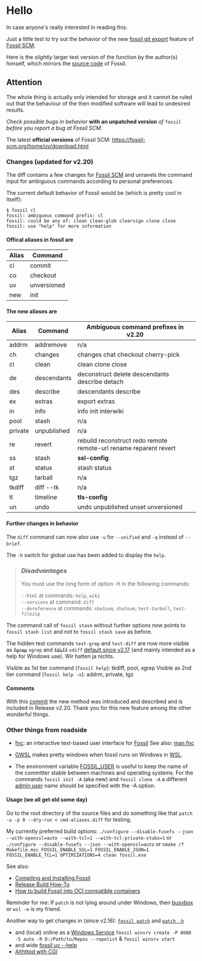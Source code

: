 # Hello

In case anyone's really interested in reading this:

Just a little test to try out the behavior of the new [fossil git export](https://fossil-scm.org/index.html/doc/trunk/www/mirrortogithub.md) feature of [Fossil SCM](https://fossil-scm.org/).

Here is the *slightly* larger test version of the function by the author(s) himself, which mirrors the [source code](https://github.com/drhsqlite/fossil-mirror) of Fossil.

## Attention

The whole thing is actually only intended for storage and it cannot be ruled out that the behaviour of the then modified software will lead to undesired results.

*Check possible bugs in behavior* __with an unpatched version__ *of* `fossil` *before you report a bug at Fossil SCM.*

The latest __official versions__ of Fossil SCM: <https://fossil-scm.org/home/uv/download.html>

### Changes (updated for v2.20)

The diff contains a few changes for [Fossil SCM](https://fossil-scm.org/) and unravels the command input for ambiguous commands according to personal preferences.

The current default behavior of Fossil would be (which is pretty cool in itself):

```text
$ fossil cl
fossil: ambiguous command prefix: cl
fossil: could be any of: clean clean-glob clearsign clone close
fossil: use "help" for more information
```

#### Offical aliases in fossil are

Alias | Command
--- | ---
ci | commit
co | checkout
uv | unversioned
new | init

#### The new aliases are

Alias | Command | Ambiguous command prefixes in v2.20
--- | --- | ---
addrm | addremove | n/a
ch | changes | changes chat checkout cherry-pick
cl | clean |  clean clone close
de | descendants | deconstruct delete descendants describe detach
des | describe | descendants describe
ex | extras | export extras
in | info | info init interwiki
pool | stash | n/a
private | unpublished | n/a
re | revert |  rebuild reconstruct redo remote remote-url rename reparent revert
ss | stash | __ssl-config__
st | status | stash status
tgz | tarball | n/a
tkdiff | diff --tk | n/a
tl | timeline | __tls-config__
un | undo | undo unpublished unset unversioned

#### Further changes in behavior

The `diff` command can now also use `-u` for `--unified` and `-q` instead of `--brief`.

The `-h` switch for global use has been added to display the `help`.

> ### *Disadvantages*
>
> You must use the long form of option -h in the following commands:
>
> `--html` at commands: `help`, `wiki`\
> `--versions` at command: `diff`\
> `--dereference` at commands: `sha1sum`, `sha3sum`, `test-tarball`, `test-filezip`


The command call of `fossil stash` without further options now points to `fossil stash list` and not to `fossil stash save` as before.

The hidden test commands `test-grep` and `test-diff` are now more visible as ~~`fgrep`~~ `xgrep` and ~~`fdiff`~~ `xdiff` [default since v2.17](https://fossil-scm.org/home/info/9e330740ccfc6286) (and mainly intended as a help for Windows use). Wir hatten ja nichts.

Visible as 1st tier command (`fossil help`): tkdiff, pool, xgrep
Visible as 2nd tier command (`fossil help -x`): addrm, private, tgz

#### Comments

With this [commit](https://fossil-scm.org/home/file?ci=4b8efc05d7f70f9c&name=tools/mkindex.c&ln=33-52) the new method was introduced and described and is included in Release v2.20.
Thank you for this new feature among the other wonderful things.

### Other things from roadside

- [fnc](https://fnc.bsdbox.org/index): an interactive text-based user interface for [Fossil](https://fossil-scm.org)
  See also: [man fnc](https://fnc.bsdbox.org/uv/doc/fnc.1.html)

- [GWSL](https://opticos.github.io/gwsl) makes pretty windows when fossil runs on Windows in [WSL](https://learn.microsoft.com/en-us/windows/wsl/).

- The environment variable [FOSSIL_USER](https://fossil-scm.org/home/doc/trunk/www/env-opts.md) is useful to keep the name of the committer stable between machines and operating systems.
  For the commands `fossil init -A` (aka new) and `fossil clone -A` a different [admin user](https://fossil-scm.org/home/doc/trunk/www/caps/admin-v-setup.md) name should be specified with the -A option.

#### Usage (we all get old some day)

Go to the root directory of the source files and do something like that `patch -u -p 0 --dry-run < cmd-aliases.diff` for testing.

My currently preferred build options:
`./configure --disable-fusefs --json --with-openssl=auto --with-tcl=1 --with-tcl-private-stubs=1`
or
`./configure --disable-fusefs --json --with-openssl=auto`
or
`nmake /f Makefile.msc FOSSIL_ENABLE_SSL=1 FOSSIL_ENABLE_JSON=1 FOSSIL_ENABLE_TCL=1 OPTIMIZATIONS=4 clean fossil.exe`

See also:

- [Compiling and Installing Fossil](https://fossil-scm.org/home/doc/trunk/www/build.wiki)
- [Release Build How-To](https://fossil-scm.org/home/wiki?name=Release%20Build%20How-To)
- [How to build Fossil into OCI compatible containers](https://fossil-scm.org/home/doc/trunk/www/containers.md)

Reminder for me: If `patch` is not lying around under Windows, then [busybox](https://frippery.org/busybox/) or `wsl -e` is my friend.

Another way to get changes in (since v2.16): [`fossil patch`](https://fossil-scm.org/home/doc/trunk/www/patchcmd.md) and [`patch -h`](https://fossil-scm.org/home/help?cmd=patch)

- and (local) online as a [Windows Service](https://fossil-scm.org/home/doc/trunk/www/server/windows/service.md) `fossil winsrv create -P 8080 -S auto -R D:/Path/to/Repos --repolist` & `fossil winsrv start`
- and wide [fossil uv --help](https://fossil-scm.org/home/help?cmd=uv)
- [Althttpd with CGI](https://sqlite.org/althttpd/doc/trunk/althttpd.md)
